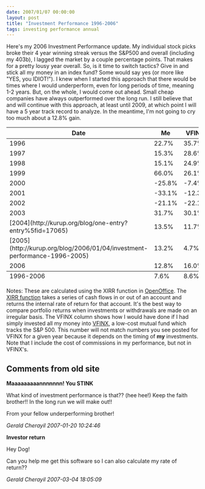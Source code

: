 ```yaml
---
date: 2007/01/07 00:00:00
layout: post
title: "Investment Performance 1996-2006"
tags: investing performance annual
---
```


Here's my 2006 Investment Performance update. My individual stock picks broke their 4 year winning streak versus the S&amp;P500 and overall (including my 403b), I lagged the market by a couple percentage points. That makes for a pretty lousy year overall. So, is it time to switch tactics? Give in and stick all my money in an index fund? Some would say yes (or more like "YES, you IDIOT!"). I knew when I started this approach that there would be times where I would underperform, even for long periods of time, meaning 1-2 years. But, on the whole, I would come out ahead. Small cheap companies have always outperformed over the long run. I still believe that and will continue with this approach, at least until 2009, at which point I will have a 5 year track record to analyze. In the meantime, I'm not going to cry too much about a 12.8% gain.

<table class="spreadsheet"> <thead> <tr> <th>Date</th>  <th>Me</th> <th>VFINX</th> </tr> </thead> <tfoot> <tr> <td>1996-2006</td> <td>  7.6%</td> <td>  8.6%</td> </tr> </tfoot> <tbody> <tr class="odd"> <td>1996</td> <td> 22.7%</td> <td> 35.7%</td> </tr> <tr class="even"> <td>1997</td> <td> 15.3%</td> <td> 28.6%</td> </tr> <tr class="odd"> <td>1998</td> <td> 15.1%</td> <td> 24.9%</td> </tr> <tr class="even"> <td>1999</td> <td> 66.0%</td> <td> 26.1%</td> </tr> <tr class="odd"> <td>2000</td> <td>-25.8%</td> <td> -7.4%</td> </tr> <tr class="even"> <td>2001</td> <td>-33.1%</td> <td>-12.3%</td> </tr> <tr class="odd"> <td>2002</td> <td>-21.1%</td> <td>-22.1%</td> </tr> <tr class="even"> <td>2003</td> <td> 31.7%</td> <td> 30.1%</td> </tr> <tr class="odd"> <td>[2004](http://kurup.org/blog/one-entry?entry%5fid=17065)</td> <td> 13.5%</td> <td> 11.7%</td> </tr> <tr class="even"> <td>[2005](http://kurup.org/blog/2006/01/04/investment-performance-1996-2005)</td> <td> 13.2%</td> <td>  4.7%</td> </tr> <tr class="odd"> <td>2006</td> <td> 12.8%</td> <td> 16.0%</td> </tr> </tbody> </table>

Notes: These are calculated using the XIRR function in
[OpenOffice](http://www.openoffice.org/). The [XIRR
function](http://www.gummy-stuff.org/misc-stuff.htm#XIRR) takes a
series of cash flows in or out of an account and returns the internal
rate of return for that account. It's the best way to compare
portfolio returns when investments or withdrawals are made on an
irregular basis. The VFINX column shows how I would have done if I had
simply invested all my money into
[VFINX](http://finance.yahoo.com/q?s=vfinx), a low-cost mutual fund
which tracks the S&amp;P 500. This number will not match numbers you
see posted for VFINX for a given year because it depends on the timing
of **my** investments. Note that I include the cost of commissions in
my performance, but not in VFINX's.

<div id="comment-box">
<h2>Comments from old site</h2>

<div class="one-comment">
<p><b>Maaaaaaaaannnnnnn!  You STINK</b></p>
<p>
What kind of investment performance is that??  (hee hee!)  Keep the
faith brother!!  In the long run we will make out!!
</p>
<p>
From your fellow underperforming brother!
</p>
<address class="signature">
<span class="author">Gerald Cherayil</span>
<span class="date">2007-01-20 10:24:46</span>
</address>
</div>

<div class="one-comment">
<p><b>Investor return</b></p>
<p>
Hey Dog!
</p>
<p>
Can you help me get this software so I can also calculate my rate of
return??
</p>
<address class="signature">
<span class="author">Gerald Cherayil</span>
<span class="date">2007-03-04 18:05:09</span>
</address>
</div>

</div>
